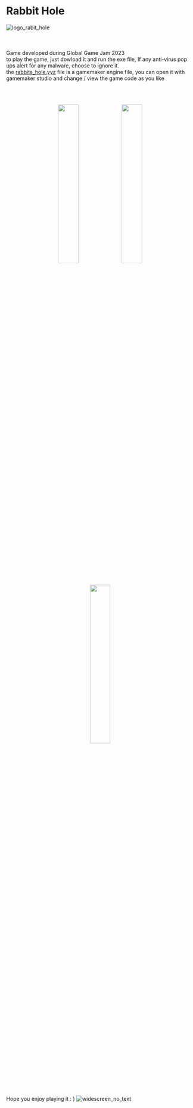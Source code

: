 # Rabbit Hole
![logo_rabit_hole](https://user-images.githubusercontent.com/107645804/228008855-3d336ad8-2e56-40b1-a6e9-1800d3b5d714.png)
<br><br><br><br>
Game developed during Global Game Jam 2023 </br>
to play the game, just dowload it and run the exe file, If any anti-virus pop ups alert for any malware, choose to ignore it. <br>
the [rabbits_hole.yyz](https://github.com/ViniTeider/rabbit_hole/blob/main/rabbits_hole.yyz) file is a gamemaker engine file, you can open it with gamemaker studio and change / view the game code as you like

<br><br>

<p align="center" width="100%">
    <img width="33%" src="https://user-images.githubusercontent.com/107645804/228008983-42462c03-3e27-48cb-b1ab-f0310b409434.png"> 
    <img width="33%" src="https://user-images.githubusercontent.com/107645804/228009953-68f2199c-6839-4df7-adac-e4127ac77a2b.png"> 
    <img width="33%" src="https://user-images.githubusercontent.com/107645804/228008992-3c42f551-fbab-4478-8a11-0048520bbbc6.png"> 
</p>



<br><br><br><br>
Hope you enjoy playing it : )
![widescreen_no_text](https://user-images.githubusercontent.com/107645804/228008875-9c684921-90a0-4115-925e-7b86cc39f548.png)
